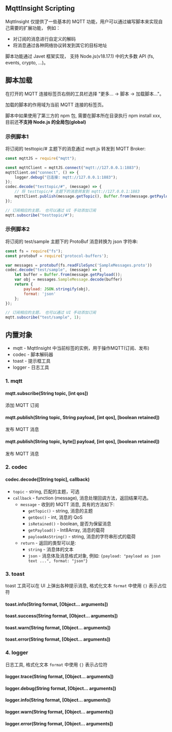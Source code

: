 MqttInsight Scripting
--
MqttInsight 仅提供了一些基本的 MQTT 功能，用户可以通过编写脚本来实现自己需要的扩展功能，
例如：

* 对订阅的消息进行自定义的解码
* 将消息通过各种网络协议转发到其它的目标地址

脚本功能通过 Javet 框架实现， 支持 Node.js(v18.17.1) 中的大多数 API (fs, events, crypto, ...)。

## 脚本加载

在打开的 MQTT 连接标签页右侧的工具栏选择 "更多... -> 脚本 -> 加载脚本..."。

加载的脚本的作用域为当前 MQTT 连接的标签页。

脚本中如果使用了第三方的 npm 包, 需要在脚本所在目录执行 npm install xxx, 目前还**不支持 Node.js 的全局包(global)**

### 示例脚本1

将订阅的 testtopic/# 主题下的消息通过 mqtt.js 转发到 MQTT Broker:

```javascript
const mqttJS = require("mqtt");

const mqttClient = mqttJS.connect("mqtt://127.0.0.1:1883");
mqttClient.on("connect", () => {
    logger.debug("已连接: mqtt://127.0.0.1:1883");
});
codec.decode("testtopic/#", (message) => {
    // 将 testtopic/# 主题下的消息转发到 mqtt://127.0.0.1:1883
    mqttClient.publish(message.getTopic(), Buffer.from(message.getPayload()));
});

// 订阅相应的主题， 也可以通过 UI 手动添加订阅
mqtt.subscribe("testtopic/#");
```

### 示例脚本2

将订阅的 test/sample 主题下的 ProtoBuf 消息转换为 json 字符串:

```javascript
const fs = require("fs");
const protobuf = require('protocol-buffers');

var messages = protobuf(fs.readFileSync('SampleMessages.proto'))
codec.decode("test/sample", (message) => {
    let buffer = Buffer.from(message.getPayload());
    var obj = messages.SampleMessage.decode(buffer)
    return {
        payload: JSON.stringify(obj),
        format: 'json'
    };
});

// 订阅相应的主题， 也可以通过 UI 手动添加订阅
mqtt.subscribe("test/sample", 1);
```

## 内置对象

* mqtt - MqttInsight 中当前标签的实例，用于操作MQTT(订阅、发布)
* codec - 脚本解码器
* toast - 提示框工具
* logger - 日志工具

### 1. mqtt

#### mqtt.subscribe(String topic, [int qos])

添加 MQTT 订阅

#### mqtt.publish(String topic, String payload, [int qos], [boolean retained])

发布 MQTT 消息

#### mqtt.publish(String topic, byte[] payload, [int qos], [boolean retained])

发布 MQTT 消息

### 2. codec

#### codec.decode([String topic], callback)

* `topic` - string, 匹配的主题，可选
* `callback` - function (message), 消息处理回调方法，返回结果可选。
    - `message` - 收到的 MQTT 消息, 具有的方法如下:
        - `getTopic()` - string, 消息的主题
        - `getQos()` - int, 消息的 QoS
        - `isRetained()` - boolean, 是否为保留消息
        - `getPayload()` - Int8Array, 消息的载荷
        - `payloadAsString()` - string, 消息的字符串形式的载荷
    - `return` - 返回的类型可以是:
        - `string` - 消息体的文本
        - `json` - 消息体及消息格式对象, 例如: `{payload: "payload as json text ...", format: "json"}`

### 3. toast

toast 工具可以在 UI 上弹出各种提示消息, 格式化文本 `format` 中使用 `{}` 表示占位符

#### toast.info(String format, [Object... arguments])

#### toast.success(String format, [Object... arguments])

#### toast.warn(String format, [Object... arguments])

#### toast.error(String format, [Object... arguments])

### 4. logger

日志工具, 格式化文本 `format` 中使用 `{}` 表示占位符

#### logger.trace(String format, [Object... arguments])

#### logger.debug(String format, [Object... arguments])

#### logger.info(String format, [Object... arguments])

#### logger.warn(String format, [Object... arguments])

#### logger.error(String format, [Object... arguments])
